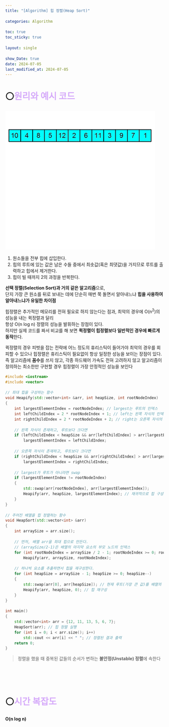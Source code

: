 ```yaml
---
title: "[Algorithm] 힙 정렬(Heap Sort)"

categories: Algorithm

toc: true
toc_sticky: true

layout: single

show_Date: true
date: 2024-07-05
last_modified_at: 2024-07-05
---
```


# ⚪<span style="color: #D6ABFA;">원리와 예시 코드</span>

![HeapSort.mp4 [video-to-gif output image]](../../assets/images/2024-07-05-HeapSort/ezgif-2-78e51c7e0b.gif)

1. 원소들을 전부 힙에 삽입한다.
2. 힙의 루트에 있는 값은 남은 수들 중에서 최솟값(혹은 최댓값)을 가지므로 루트를 출력하고 힙에서 제거한다.
3. 힙이 빌 때까지 2의 과정을 반복한다.



**선택 정렬(Selection Sort)과 거의 같은 알고리즘**으로,  
단지 가장 큰 원소를 뒤로 보내는 데에 단순히 매번 쭉 돌면서 알아내느냐 **힙을 사용하여 알아내느냐가 유일한 차이점**



힙정렬은 추가적인 메모리를 전혀 필요로 하지 않는다는 점과, 최악의 경우에 O(n<sup>2</sup>)의 성능을 내는 퀵정렬과 달리   
항상 O(n log n) 정렬의 성능을 발휘하는 장점이 있다.   
하지만 실제 코드를 짜서 비교를 해 보면 **퀵정렬이 힙정렬보다 일반적인 경우에 빠르게 동작**한다.



퀵정렬의 경우 피벗을 잡는 전략에 어느 정도의 휴리스틱이 들어가야 최악의 경우를 회피할 수 있으나 힙정렬은 휴리스틱이 필요없이 항상 일정한 성능을 보이는 장점이 있다.   
즉 알고리즘에 **꼼수**를 쓰지 않고, 각종 하드웨어 가속도 전혀 고려하지 않고 알고리즘이 정의하는 최소한만 구현할 경우 힙정렬이 가장 안정적인 성능을 보인다



```cpp
#include <iostream>
#include <vector>

// 최대 힙을 구성하는 함수
void Heapify(std::vector<int> &arr, int heapSize, int rootNodeIndex)
{
    int largestElementIndex = rootNodeIndex; // largest는 루트의 인덱스
    int leftChildIndex = 2 * rootNodeIndex + 1; // left는 왼쪽 자식의 인덱스
    int rightChildIndex = 2 * rootNodeIndex + 2; // right는 오른쪽 자식의 인덱스

    // 왼쪽 자식이 존재하고, 루트보다 크다면
    if (leftChildIndex < heapSize && arr[leftChildIndex] > arr[largestElementIndex])
        largestElementIndex = leftChildIndex;

    // 오른쪽 자식이 존재하고, 루트보다 크다면
    if (rightChildIndex < heapSize && arr[rightChildIndex] > arr[largestElementIndex])
        largestElementIndex = rightChildIndex;

    // largest가 루트가 아니라면 swap
    if (largestElementIndex != rootNodeIndex)
    {
        std::swap(arr[rootNodeIndex], arr[largestElementIndex]);
        Heapify(arr, heapSize, largestElementIndex); // 재귀적으로 힙 구성
    }
}

// 주어진 배열을 힙 정렬하는 함수
void HeapSort(std::vector<int> &arr)
{
    int arraySize = arr.size();

    // 먼저, 배열 arr을 최대 힙으로 만든다.
    // (arraySize/2-1)은 배열의 마지막 요소의 부모 노드의 인덱스
    for (int rootNodeIndex = arraySize / 2 - 1; rootNodeIndex >= 0; rootNodeIndex--)
        Heapify(arr, arraySize, rootNodeIndex);

    // 하나씩 요소를 추출하면서 힙을 재구성한다.
    for (int heapSize = arraySize - 1; heapSize >= 0; heapSize--)
    {
        std::swap(arr[0], arr[heapSize]); // 현재 루트(가장 큰 값)를 배열의 끝으로 이동 (이번 반복의 가장 큰 값 구한 것임)
        Heapify(arr, heapSize, 0); // 힙 재구성
    }
}

int main()
{
    std::vector<int> arr = {12, 11, 13, 5, 6, 7};
    HeapSort(arr); // 힙 정렬 실행
    for (int i = 0; i < arr.size(); i++)
        std::cout << arr[i] << " "; // 정렬된 결과 출력
    return 0;
}
```

> 정렬을 했을 때 중복된 값들의 순서가 변하는 **불안정(Unstable) 정렬**에 속한다

<br>

<br>

<br>

# ⚪<span style="color: #D6ABFA;">시간 복잡도</span>

 **O(n log n)**

